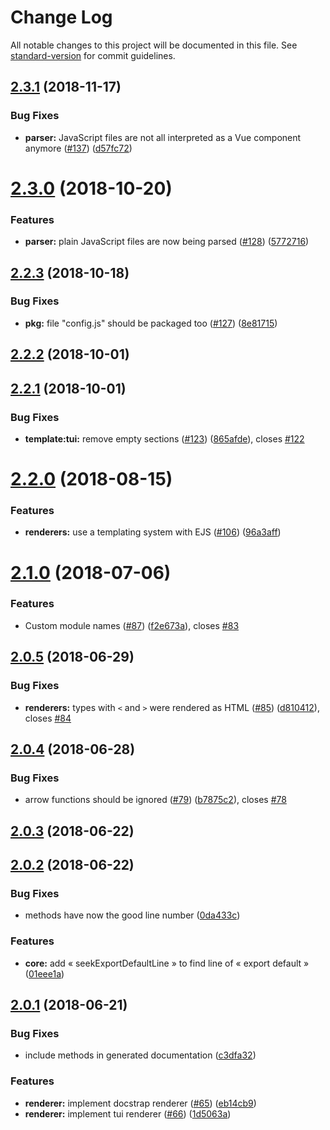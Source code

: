 # Change Log

All notable changes to this project will be documented in this file. See [standard-version](https://github.com/conventional-changelog/standard-version) for commit guidelines.

<a name="2.3.1"></a>
## [2.3.1](https://github.com/Kocal/jsdoc-vuejs/compare/v2.3.0...v2.3.1) (2018-11-17)


### Bug Fixes

* **parser:** JavaScript files are not all interpreted as a Vue component anymore ([#137](https://github.com/Kocal/jsdoc-vuejs/issues/137)) ([d57fc72](https://github.com/Kocal/jsdoc-vuejs/commit/d57fc72))



<a name="2.3.0"></a>
# [2.3.0](https://github.com/Kocal/jsdoc-vuejs/compare/v2.2.3...v2.3.0) (2018-10-20)


### Features

* **parser:** plain JavaScript files are now being parsed  ([#128](https://github.com/Kocal/jsdoc-vuejs/issues/128)) ([5772716](https://github.com/Kocal/jsdoc-vuejs/commit/5772716))



<a name="2.2.3"></a>
## [2.2.3](https://github.com/Kocal/jsdoc-vuejs/compare/v2.2.2...v2.2.3) (2018-10-18)


### Bug Fixes

* **pkg:** file "config.js" should be packaged too ([#127](https://github.com/Kocal/jsdoc-vuejs/issues/127)) ([8e81715](https://github.com/Kocal/jsdoc-vuejs/commit/8e81715))



<a name="2.2.2"></a>
## [2.2.2](https://github.com/Kocal/jsdoc-vuejs/compare/v2.2.1...v2.2.2) (2018-10-01)



<a name="2.2.1"></a>
## [2.2.1](https://github.com/Kocal/jsdoc-vuejs/compare/v2.2.0...v2.2.1) (2018-10-01)


### Bug Fixes

* **template:tui:** remove empty sections ([#123](https://github.com/Kocal/jsdoc-vuejs/issues/123)) ([865afde](https://github.com/Kocal/jsdoc-vuejs/commit/865afde)), closes [#122](https://github.com/Kocal/jsdoc-vuejs/issues/122)



<a name="2.2.0"></a>
# [2.2.0](https://github.com/Kocal/jsdoc-vuejs/compare/v2.1.0...v2.2.0) (2018-08-15)


### Features

* **renderers:** use a templating system with EJS ([#106](https://github.com/Kocal/jsdoc-vuejs/issues/106)) ([96a3aff](https://github.com/Kocal/jsdoc-vuejs/commit/96a3aff))



<a name="2.1.0"></a>
# [2.1.0](https://github.com/Kocal/jsdoc-vuejs/compare/v2.0.5...v2.1.0) (2018-07-06)


### Features

* Custom module names ([#87](https://github.com/Kocal/jsdoc-vuejs/issues/87)) ([f2e673a](https://github.com/Kocal/jsdoc-vuejs/commit/f2e673a)), closes [#83](https://github.com/Kocal/jsdoc-vuejs/issues/83)



<a name="2.0.5"></a>
## [2.0.5](https://github.com/Kocal/jsdoc-vuejs/compare/v2.0.4...v2.0.5) (2018-06-29)


### Bug Fixes

* **renderers:** types with `<` and `>` were rendered as HTML ([#85](https://github.com/Kocal/jsdoc-vuejs/issues/85)) ([d810412](https://github.com/Kocal/jsdoc-vuejs/commit/d810412)), closes [#84](https://github.com/Kocal/jsdoc-vuejs/issues/84)



<a name="2.0.4"></a>
## [2.0.4](https://github.com/Kocal/jsdoc-vuejs/compare/v2.0.3...v2.0.4) (2018-06-28)


### Bug Fixes

* arrow functions should be ignored ([#79](https://github.com/Kocal/jsdoc-vuejs/issues/79)) ([b7875c2](https://github.com/Kocal/jsdoc-vuejs/commit/b7875c2)), closes [#78](https://github.com/Kocal/jsdoc-vuejs/issues/78)



<a name="2.0.3"></a>
## [2.0.3](https://github.com/Kocal/jsdoc-vuejs/compare/v2.0.2...v2.0.3) (2018-06-22)



<a name="2.0.2"></a>
## [2.0.2](https://github.com/Kocal/jsdoc-vuejs/compare/v2.0.1...v2.0.2) (2018-06-22)


### Bug Fixes

* methods have now the good line number ([0da433c](https://github.com/Kocal/jsdoc-vuejs/commit/0da433c))


### Features

* **core:** add « seekExportDefaultLine » to find line of « export default » ([01eee1a](https://github.com/Kocal/jsdoc-vuejs/commit/01eee1a))



<a name="2.0.1"></a>
## [2.0.1](https://github.com/Kocal/jsdoc-vuejs/compare/v2.0.0...v2.0.1) (2018-06-21)


### Bug Fixes

* include methods in generated documentation ([c3dfa32](https://github.com/Kocal/jsdoc-vuejs/commit/c3dfa32))


### Features

* **renderer:** implement docstrap renderer ([#65](https://github.com/Kocal/jsdoc-vuejs/issues/65)) ([eb14cb9](https://github.com/Kocal/jsdoc-vuejs/commit/eb14cb9))
* **renderer:** implement tui renderer ([#66](https://github.com/Kocal/jsdoc-vuejs/issues/66)) ([1d5063a](https://github.com/Kocal/jsdoc-vuejs/commit/1d5063a))
